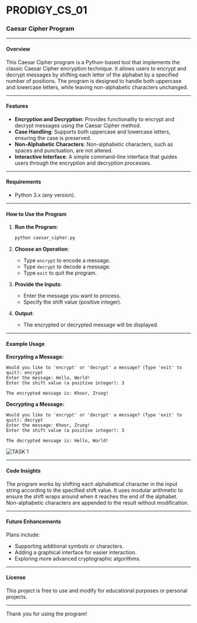 # PRODIGY_CS_01

### Caesar Cipher Program

---

#### Overview
This Caesar Cipher program is a Python-based tool that implements the classic Caesar Cipher encryption technique. It allows users to encrypt and decrypt messages by shifting each letter of the alphabet by a specified number of positions. The program is designed to handle both uppercase and lowercase letters, while leaving non-alphabetic characters unchanged.

---

#### Features
- **Encryption and Decryption**: Provides functionality to encrypt and decrypt messages using the Caesar Cipher method.
- **Case Handling**: Supports both uppercase and lowercase letters, ensuring the case is preserved.
- **Non-Alphabetic Characters**: Non-alphabetic characters, such as spaces and punctuation, are not altered.
- **Interactive Interface**: A simple command-line interface that guides users through the encryption and decryption processes.

---

#### Requirements
- Python 3.x (any version).

---

#### How to Use the Program

1. **Run the Program**:
   ```bash
   python caesar_cipher.py
   ```

2. **Choose an Operation**:
   - Type `encrypt` to encode a message.
   - Type `decrypt` to decode a message.
   - Type `exit` to quit the program.

3. **Provide the Inputs**:
   - Enter the message you want to process.
   - Specify the shift value (positive integer).

4. **Output**:
   - The encrypted or decrypted message will be displayed.

---

#### Example Usage

**Encrypting a Message:**
```
Would you like to 'encrypt' or 'decrypt' a message? (Type 'exit' to quit): encrypt
Enter the message: Hello, World!
Enter the shift value (a positive integer): 3

The encrypted message is: Khoor, Zruog!
```

**Decrypting a Message:**
```
Would you like to 'encrypt' or 'decrypt' a message? (Type 'exit' to quit): decrypt
Enter the message: Khoor, Zruog!
Enter the shift value (a positive integer): 3

The decrypted message is: Hello, World!
```
![TASK 1](https://github.com/user-attachments/assets/c7d77403-3170-4ee3-a8b3-4d9f3754915a)

---

#### Code Insights
The program works by shifting each alphabetical character in the input string according to the specified shift value. It uses modular arithmetic to ensure the shift wraps around when it reaches the end of the alphabet. Non-alphabetic characters are appended to the result without modification.

---

#### Future Enhancements
Plans include:
- Supporting additional symbols or characters.
- Adding a graphical interface for easier interaction.
- Exploring more advanced cryptographic algorithms.

---

#### License
This project is free to use and modify for educational purposes or personal projects.

---

Thank you for using the program!
